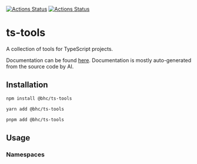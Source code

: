 [![Actions Status](https://github.com/BHC-IT/ts-tools/workflows/Node.js%20CI/badge.svg)](https://github.com/BHC-IT/ts-tools/actions)
[![Actions Status](https://github.com/BHC-IT/ts-tools/workflows/tslint/badge.svg)](https://github.com/BHC-IT/ts-tools/actions)

# ts-tools

A collection of tools for TypeScript projects.

Documentation can be found [here](https://bhc-it.github.io/ts-tools/).
Documentation is mostly auto-generated from the source code by AI.

## Installation

```bash
npm install @bhc/ts-tools
```

```bash
yarn add @bhc/ts-tools
```

```bash
pnpm add @bhc/ts-tools
```

## Usage

### Namespaces
